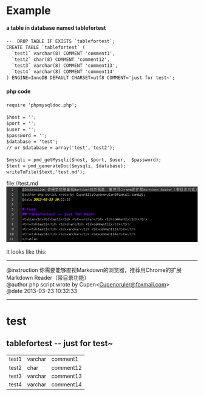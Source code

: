 # Example  
#### a table in database named tablefortest
    --  DROP TABLE IF EXISTS `tablefortest`;
    CREATE TABLE `tablefortest` (
      `test1` varchar(8) COMMENT 'comment1',
      `test2` char(8) COMMENT 'comment12',
      `test3` varchar(8) COMMENT 'comment13',
      `test4` varchar(8) COMMENT 'comment14'
    ) ENGINE=InnoDB DEFAULT CHARSET=utf8 COMMENT='just for test~';
#### php code
    require 'phpmysqldoc.php';
	
    $host = '';
    $port = '';
    $user = '';
    $password = '';
    $database = 'test';
    // or $database = array('test','test2');

    $mysqli = pmd_getMysqli($host, $port, $user,  $password);
    $text = pmd_generateDoc($mysqli, $database);
    writeToFile($text,'test.md');

	
file://test.md   
![内容截图](screenshot.png)


It looks like this:  
- - -
@instruction 你需要能够直视Markdown的浏览器，推荐用Chrome的扩展Markdown Reader（带目录功能）  
@author php script wrote by Cupen&lt;Cupenoruler@foxmail.com&gt;  
@date 2013-03-23 10:32:33  
- - -  
# test  
## tablefortest -- just for test~  
<table><tr><td>test1</td> <td>varchar</td> <td>comment1</td></tr>  
<tr><td>test2</td> <td>char</td> <td>comment12</td></tr>  
<tr><td>test3</td> <td>varchar</td> <td>comment13</td></tr>  
<tr><td>test4</td> <td>varchar</td> <td>comment14</td></tr>  
</table>   